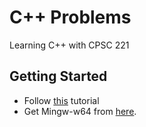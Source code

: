 # C++ Problems
 Learning C++ with CPSC 221

## Getting Started

- Follow [this](https://code.visualstudio.com/docs/cpp/config-mingw) tutorial
- Get Mingw-w64 from [here](https://sourceforge.net/projects/mingw-w64/files/Toolchains%20targetting%20Win32/Personal%20Builds/mingw-builds/installer/mingw-w64-install.exe/download).

